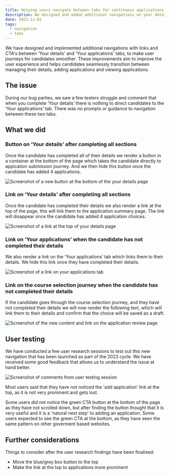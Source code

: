 ```yaml
---
title: Helping users navigate between tabs for continuous applications
description: We designed and added additional navigations on your details and your applications
date: 2023-11-01
tags:
  - navigation
  - tabs
---
```


We have designed and implemented additional navigations with links and CTA's between 'Your details' and 'Your applications' tabs, to make user journeys for candidates smoother. These improvements aim to improve the user experience and helps candidates seamlessly transition between managing their details, adding applications and viewing applications.

## The issue

During our bug parties, we saw a few testers struggle and comment that when you complete ‘Your details’ there is nothing to direct candidates to the ‘Your applications’ tab. There was no prompts or guidance to navigation between these two tabs.

## What we did

### Button on ‘Your details’ after completing all sections

Once the candidate has completed all of their details we render a button in a container at the bottom of the page which takes the candidate directly to appication submission journey. And we then hide this button once the candidate has added 4 applications.

![Screenshot of a new button at the bottom of the your details page](blue-box.png)

### Link on ‘Your details’ after completing all sections

Once the candidate has completed their details we also render a link at the top of the page, this will link them to the application summary page. The link will disappear once the candidate has added 4 application choices.

![Screenshot of a link at the top of your details page](details-to-applications.png)

### Link on ‘Your applications’ when the candidate has not completed their details

We also render a link on the ‘Your applications’ tab which links them to their details. We hide this link once they have completed their details.

![Screenshot of a link on your applications tab](your-applications-to-your-details.png)

### Link on the course selection journey when the candidate has not completed their details

If the candidate goes through the course selection journey, and they have not completed their details we will now render the following text, which will link them to their details and confirm that the choice will be saved as a draft.

![Screenshot of the new content and link on the application review page](course-review.png)

## User testing

We have conducted a few user research sessions to test out this new navigation that has been launched as part of the 2023 cycle. We have received some good feedback that allows us to understand the issue at hand better.

![Screenshot of comments from user testing session](ur-findings.png)

Most users said that they have not noticed the 'add application' link at the top, as it is not very prominent and gets lost.

Some users did not notice the green CTA button at the bottom of the page as they have not scrolled down, but after finding the button thought that it is very useful and it is a 'natural next step' to adding an application. Some users expected to see the green CTA at the bottom, as they have seen the same pattern on other goverment based websites.

## Further considerations

Things to consider after the user research findings have been finalised:

* Move the blue/grey box button to the top
* Make the link at the top to applications more prominent
